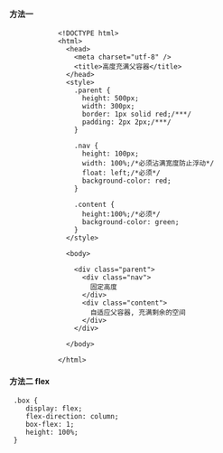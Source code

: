 #### 方法一
                <!DOCTYPE html>
                <html>
                  <head>
                    <meta charset="utf-8" />
                    <title>高度充满父容器</title>
                  </head>
                  <style>
                    .parent {
                      height: 500px;
                      width: 300px;
                      border: 1px solid red;/***/
                      padding: 2px 2px;/***/
                    }

                    .nav {
                      height: 100px;
                      width: 100%;/*必须沾满宽度防止浮动*/
                      float: left;/*必须*/
                      background-color: red;
                    }

                    .content {
                      height:100%;/*必须*/
                      background-color: green;
                    }
                  </style>

                  <body>

                    <div class="parent">
                      <div class="nav">
                        固定高度
                      </div>
                      <div class="content">
                        自适应父容器, 充满剩余的空间 
                      </div>
                    </div>

                  </body>

                </html>
#### 方法二 flex 
     .box {
        display: flex;
        flex-direction: column;
        box-flex: 1;
        height: 100%;
     }
